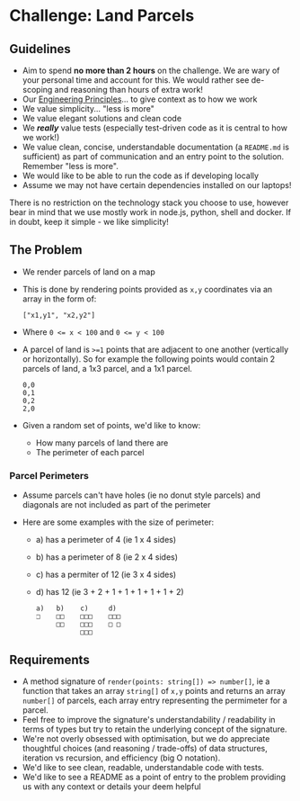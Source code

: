 # Challenge: Land Parcels

## Guidelines

- Aim to spend **no more than 2 hours** on the challenge. We are wary of your personal time and account for this. We would rather see de-scoping and reasoning than hours of extra work!
- Our [Engineering Principles](https://engineering.land.tech/principles)... to give context as to how we work
- We value simplicity... "less is more"
- We value elegant solutions and clean code
- We **_really_** value tests (especially test-driven code as it is central to how we work!)
- We value clean, concise, understandable documentation (a `README.md` is sufficient) as part of communication and an entry point to the solution. Remember "less is more".
- We would like to be able to run the code as if developing locally
- Assume we may not have certain dependencies installed on our laptops!

There is no restriction on the technology stack you choose to use, however bear in mind that we use mostly work in node.js, python, shell and docker. If in doubt, keep it simple - we like simplicity!

## The Problem

- We render parcels of land on a map
- This is done by rendering points provided as `x,y` coordinates via an array in the form of:

  ```text
  ["x1,y1", "x2,y2"]
  ```

- Where `0 <= x < 100` and `0 <= y < 100`
- A parcel of land is `>=1` points that are adjacent to one another (vertically or horizontally). So for example the following points would contain 2 parcels of land, a 1x3 parcel, and a 1x1 parcel.

  ```text
  0,0
  0,1
  0,2
  2,0
  ```

- Given a random set of points, we'd like to know:
  - How many parcels of land there are
  - The perimeter of each parcel

### Parcel Perimeters

- Assume parcels can't have holes (ie no donut style parcels) and diagonals are not included as part of the perimeter
- Here are some examples with the size of perimeter:

  - a) has a perimeter of 4 (ie 1 x 4 sides)
  - b) has a perimeter of 8 (ie 2 x 4 sides)
  - c) has a permiter of 12 (ie 3 x 4 sides)
  - d) has 12 (ie 3 + 2 + 1 + 1 + 1 + 1 + 1 + 2)

    ```text
    a)   b)    c)     d)
    □    □□    □□□    □□□
         □□    □□□    □ □
               □□□
    ```

## Requirements

- A method signature of `render(points: string[]) => number[]`, ie a function that takes an array `string[]` of `x,y` points and returns an array `number[]` of parcels, each array entry representing the permimeter for a parcel.
- Feel free to improve the signature's understandability / readability in terms of types but try to retain the underlying concept of the signature.
- We're not overly obsessed with optimisation, but we do appreciate thoughtful choices (and reasoning / trade-offs) of data structures, iteration vs recursion, and efficiency (big O notation).
- We'd like to see clean, readable, understandable code with tests.
- We'd like to see a README as a point of entry to the problem providing us with any context or details your deem helpful
